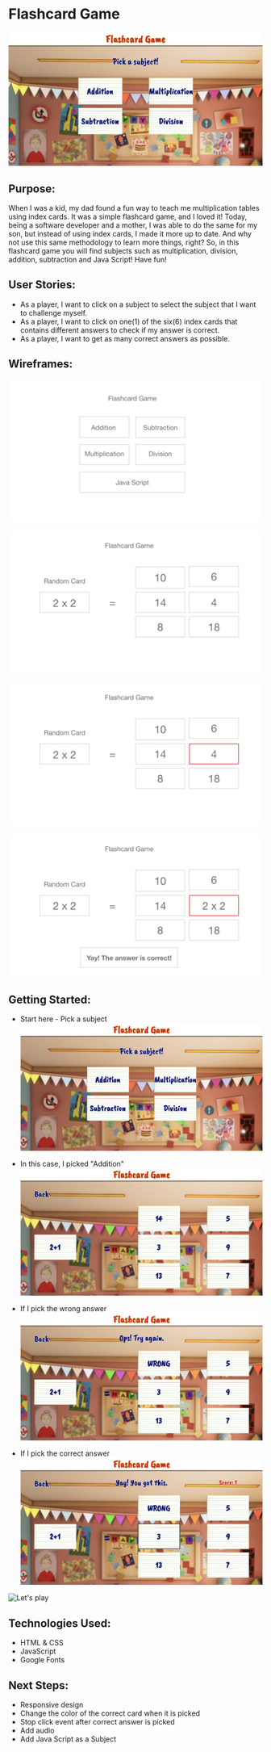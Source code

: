 # Flashcard Game

![fg1M](/assets/wireframes/fg1Menu.png)

## Purpose:

When I was a kid, my dad found a fun way to teach me multiplication tables using index cards. It was a simple flashcard game, and I loved it! Today, being a software developer and a mother, I was able to do the same for my son, but instead of using index cards, I made it more up to date. And why not use this same methodology to learn more things, right? So, in this flashcard game you will find subjects such as multiplication, division, addition, subtraction and Java Script! Have fun!

## User Stories:

- As a player, I want to click on a subject to select the subject that I want to challenge myself.
- As a player, I want to click on one(1) of the six(6) index cards that contains different answers to check if my answer is correct.
- As a player, I want to get as many correct answers as possible.


## Wireframes:

![wf0](/assets/wireframes/wf0.png)

![wf1](/assets/wireframes/wf1.png)

![wf2](/assets/wireframes/wf2.png)

![wf3](/assets/wireframes/wf3.png)

## Getting Started:

- Start here - Pick a subject
![fg1M](/assets/wireframes/fg1Menu.png)

- In this case, I picked "Addition"
![fg2](/assets/wireframes/fg2.png)

- If I pick the wrong answer
![fg3](/assets/wireframes/fg3.png)

- If I pick the correct answer
![fg3](/assets/wireframes/fg4.png)

![Let's play](https://dnocentini.github.io/flashcard-game/)


## Technologies Used:

- HTML & CSS
- JavaScript
- Google Fonts

## Next Steps:
- Responsive design
- Change the color of the correct card when it is picked
- Stop click event after correct answer is picked
- Add audio
- Add Java Script as a Subject
